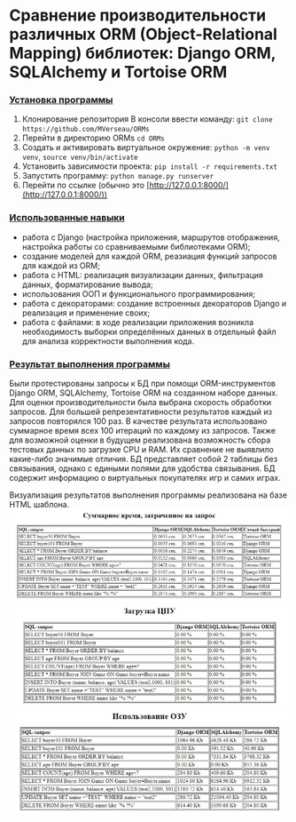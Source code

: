 # Сравнение производительности различных ORM (Object-Relational Mapping) библиотек: Django ORM, SQLAlchemy и Tortoise ORM

### <ins>Установка программы</ins>

1. Клонирование репозитория
В консоли ввести команду:
`git clone https://github.com/MVerseau/ORMs`
2. Перейти в директорию ORMs
`cd ORMs`
3. Создать и активировать виртуальное окружение:
`python -m venv venv`, `source venv/bin/activate`
4. Установить зависимости проекта:
`pip install -r requirements.txt`
5. Запустить программу:
`python manage.py runserver`
6. Перейти по ссылке (обычно это [http://127.0.0.1:8000/](http://127.0.0.1:8000/))

### <ins>Использованные навыки</ins>

- работа с Django (настройка приложения, маршрутов отображения, настройка работы со сравниваемыми библиотеками ORM);
- создание моделей для каждой ORM, реазиация функций запросов для каждой из ORM;
- работа с HTML: реализация визуализации данных, фильтрация данных, форматирование вывода;
- использования ООП и функционального программирования;
- работа с декораторами: создание встроенных декораторов Django и реализация и применение своих;
- работа с файлами: в ходе реализации приложения возникла необходимость выборки определённых данных в отдельный файл для анализа корректности выполнения кода.

### <ins>Результат выполнения программы</ins>
Были протестированы запросы к БД при помощи ORM-инструментов Django ORM, SQLAlchemy, Tortoise ORM на созданном наборе данных.
Для оценки производительности была выбрана скорость обработки запросов. Для большей репрезентативности результатов каждый из запросов повторялся 100 раз. В качестве результата использовано суммарное время всех 100 итераций по каждому из запросов.
Также для возможной оценки в будущем реализована возможность сбора тестовых данных по загрузке CPU и RAM. Их сравнение не выявлило какие-либо значимые отличия.
БД представляет собой 2 таблицы без связывания, однако с едиными полями для удобства связывания. БД содержит информацию о виртуальных покупателях игр и самих играх.

Визуализация результатов выполнения программы реализована на базе HTML шаблона.
![Скорость обработки запросов](https://github.com/MVerseau/ORMs/blob/f28042b01ffe915c1b1aeade43069f96cda58331/time.jpg)
![Загрузка ЦПУ](https://github.com/MVerseau/ORMs/blob/f28042b01ffe915c1b1aeade43069f96cda58331/CPU.jpg)
![ОЗУ](https://github.com/MVerseau/ORMs/blob/f28042b01ffe915c1b1aeade43069f96cda58331/RAM.jpg)

